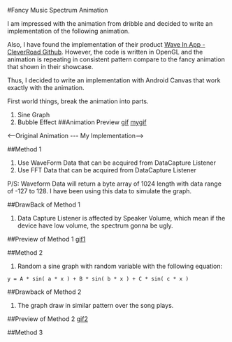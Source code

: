 #Fancy Music Spectrum Animation

I am impressed with the animation from dribble and decided to write an implementation of the following animation.

Also, I have found the implementation of their product [Wave In App - CleverRoad Github](https://github.com/Cleveroad/WaveInApp). However, the code is written in OpenGL and the animation is repeating in  consistent pattern compare to the fancy animation that shown in their showcase.

Thus, I decided to write an implementation with Android Canvas that work exactly with the animation.

First world things, break the animation into parts.
1. Sine Graph 
2. Bubble Effect
##Animation Preview
[gif]()
[mygif]()

<--Original Animation --- My Implementation-->

##Method 1
1. Use WaveForm Data that can be acquired from DataCapture Listener
2. Use FFT Data that can be acquired from DataCapture Listener

P/S: Waveform Data will return a byte array of 1024 length with data range of -127 to 128. I have been using this data to simulate the graph.

##DrawBack of Method 1
1. Data Capture Listener is affected by Speaker Volume, which mean if the device have low volume, the spectrum gonna be ugly.

##Preview of Method 1
[gif1]()

##Method 2
1. Random a sine graph with random variable with the following equation:
~~~
y = A * sin( a * x ) + B * sin( b * x ) + C * sin( c * x )
~~~

##Drawback of Method 2
1. The graph draw in similar pattern over the song plays.

##Preview of Method 2
[gif2]()

##Method 3

